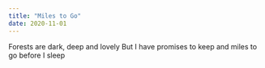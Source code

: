 ```yaml
---
title: "Miles to Go"
date: 2020-11-01
---
```

Forests are dark, deep and lovely
But I have promises to keep and miles to go before I sleep
